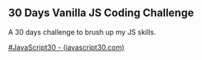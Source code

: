 ## 30 Days Vanilla JS Coding Challenge

A 30 days challenge to brush up my JS skills. 

[#JavaScript30 - (javascript30.com)](javascript30.com)
